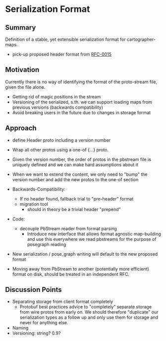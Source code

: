 # Serialization Format

## Summary

[summary]: #summary

Definition of a stable, yet extensible serialization format for cartographer-maps.

*   pick-up proposed header format from [RFC-0015](https://gitub.com/googlecartographer/rfc/text/0015-serialization-header.md)

## Motivation

[motivation]: #motivation

Currently there is no way of identifying the format of the proto-stream file, given the file alone.

*   Getting rid of magic positions in the stream
*   Versioning of the serialized, s.th. we can support loading maps from
    previous versions (backwards compatibility)
*   Avoid breaking users in the future due to changes in storage format

## Approach

[approach]: #approach

* define Header proto including a version number
* Wrap all other protos using a one-of {...} proto.

* Given the version number, the order of protos in the pbstream file is uniquely defined and we can make hard assumptions about it
* When we want to extend the content, we only need to "bump" the version number and add the new protos to the one-of section

* Backwards-Compatibility:
	* If no header found, fallback trial to "pre-header" format
	* migration tool
		* should in theory be a trivial header "prepend"
* Code:
	* decouple PbStream reader from format parsing
		* Introduce new interface that allows format agnostic map-building and use this everywhere we read pbstreams for the purpose of posegraph reading
		
* New serialization / pose_graph writing will default to the new proposed format

* Moving away from PbStream to another (potentially more efficient) format on disk, should be treated in an independent RFC.

## Discussion Points

[discussion]: #discussion

* Separating storage from client format completely
	* Protobuf best practices advice to "completely" separate storage from wire protos from early on. We should therefore "duplicate" our serialization types as a follow up and only use them for storage and never for anything else.
* Naming
* Versioning: string? 0.9?

